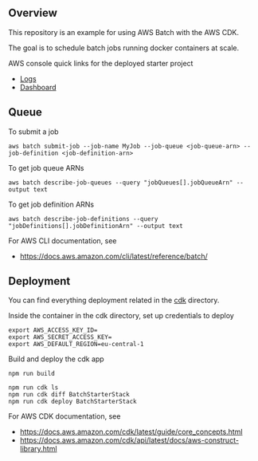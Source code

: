 ## Overview

This repository is an example for using AWS Batch with the AWS CDK.

The goal is to schedule batch jobs running docker containers at scale.

AWS console quick links for the deployed starter project
- [Logs](https://eu-central-1.console.aws.amazon.com/cloudwatch/home?region=eu-central-1#logsV2:log-groups/log-group/$252Faws$252Fbatch$252Fjob)
- [Dashboard](https://eu-central-1.console.aws.amazon.com/batch/v2/home?region=eu-central-1)


## Queue

To submit a job

    aws batch submit-job --job-name MyJob --job-queue <job-queue-arn> --job-definition <job-definition-arn>

To get job queue ARNs

    aws batch describe-job-queues --query "jobQueues[].jobQueueArn" --output text

To get job definition ARNs

    aws batch describe-job-definitions --query "jobDefinitions[].jobDefinitionArn" --output text


For AWS CLI documentation, see
- https://docs.aws.amazon.com/cli/latest/reference/batch/


## Deployment

You can find everything deployment related in the [cdk](./cdk) directory.

Inside the container in the cdk directory, set up credentials to deploy

    export AWS_ACCESS_KEY_ID=
    export AWS_SECRET_ACCESS_KEY=
    export AWS_DEFAULT_REGION=eu-central-1

Build and deploy the cdk app

    npm run build

    npm run cdk ls
    npm run cdk diff BatchStarterStack
    npm run cdk deploy BatchStarterStack

For AWS CDK documentation, see
- https://docs.aws.amazon.com/cdk/latest/guide/core_concepts.html
- https://docs.aws.amazon.com/cdk/api/latest/docs/aws-construct-library.html
